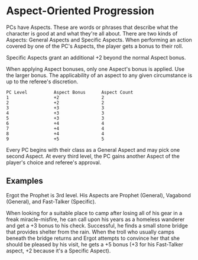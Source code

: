 # Aspect-Oriented Progression

PCs have Aspects.  These are words or phrases that describe what the character
is good at and what they're all about.  There are two kinds of Aspects: General
Aspects and Specific Aspects.  When performing an action covered by one of the
PC's Aspects, the player gets a bonus to their roll.

Specific Aspects grant an additional +2 beyond the normal Aspect bonus.

When applying Aspect bonuses, only one Aspect's bonus is applied.  Use the
larger bonus.  The applicability of an aspect to any given circumstance is up
to the referee's discretion.

    PC Level          Aspect Bonus      Aspect Count
    1                 +2                2
    2                 +2                2
    3                 +3                3
    4                 +3                3
    5                 +3                3
    6                 +4                4
    7                 +4                4
    8                 +4                4
    9                 +5                5

Every PC begins with their class as a General Aspect and may pick one second
Aspect.  At every third level, the PC gains another Aspect of the player's
choice and referee's approval.

## Examples

Ergot the Prophet is 3rd level.  His Aspects are Prophet (General), Vagabond
(General), and Fast-Talker (Specific).

When looking for a suitable place to camp after losing all of his gear in a
freak miracle-misfire, he can call upon his years as a homeless wanderer and
get a +3 bonus to his check.  Successful, he finds a small stone bridge that
provides shelter from the rain.  When the troll who usually camps beneath the
bridge returns and Ergot attempts to convince her that she should be pleased by
his visit, he gets a +5 bonus (+3 for his Fast-Talker aspect, +2 because it's a
Specific Aspect).

